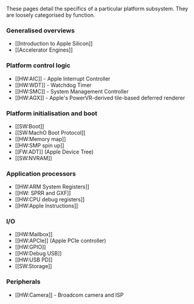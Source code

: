 These pages detail the specifics of a particular platform subsystem. They are loosely categorised
by function.

### Generalised overviews
* [[Introduction to Apple Silicon]]
* [[Accelerator Engines]]

### Platform control logic
* [[HW:AIC]] - Apple Interrupt Controller
* [[HW:WDT]] - Watchdog Timer
* [[HW:SMC]] - System Management Controller
* [[HW:AGX]] - Apple's PowerVR-derived tile-based deferred renderer

### Platform initialisation and boot
* [[SW:Boot]]
* [[SW:MachO Boot Protocol]]
* [[HW:Memory map]]
* [[HW:SMP spin up]]
* [[FW:ADT]] (Apple Device Tree)
* [[SW:NVRAM]] 

### Application processors
* [[HW:ARM System Registers]]
* [[HW: SPRR and GXF]]
* [[HW:CPU debug registers]]
* [[HW:Apple Instructions]]

### I/O
* [[HW:Mailbox]]
* [[HW:APCIe]] (Apple PCIe controller)
* [[HW:GPIO]]
* [[HW:Debug USB]]
* [[HW:USB PD]]
* [[SW:Storage]]

### Peripherals
* [[HW:Camera]] - Broadcom camera and ISP